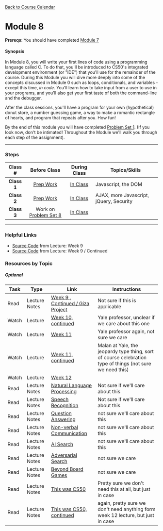 [Back to Course Calendar](../../..)

# Module 8

**Prereqs**: You should have completed [Module 7](../module7)

#### Synopsis
In Module 8, you will write your first lines of code using a programming language called C. To do that, you'll be introduced to CS50's integrated development environment (or "IDE") that you'll use for the remainder of the course. During this Module you will dive more deeply into some of the concepts discussed in Module 0 such as loops, conditionals, and variables - except this time, _in code_. You'll learn how to take input from a user to use in your programs, and you'll also get your first taste of both the command-line and the debugger. 

After the class sessions, you'll have a program for your own (hypothetical) donut store, a number guessing game, a way to make a romantic rectangle of hearts, and program that repeats after you. How fun!

By the end of this module you will have completed [Problem Set 1](./materials/problem-set). (If you look now, don't be intimated! Throughout the Module we'll walk you through each step of the assignment).

*** 

### Steps

Class # | Before Class | During Class | Topics/Skills
:--------:|:------------:|:------------:|-----------------------|
**Class 1**| [Prep Work](./materials/class1-prep) | [In Class](./materials/class1) | Javascript, the DOM |
**Class 2**| [Prep Work](./materials/class2-prep) | [In Class](./materials/class2) | AJAX, more Javascript, jQuery, Security |
**Class 3**| Work on [Problem Set 8](./materials/problem-set) | [In Class](./materials/class3) |

***

### Helpful Links
* <a href="http://cdn.cs50.net/2015/fall/lectures/9/w/src9m" target="_blank">Source Code</a> from Lecture: Week 9
* <a href="http://cdn.cs50.net/2015/fall/lectures/9/f/src9w" target="_blank">Source Code</a> from Lecture: Week 9 / Continued





### Resources by Topic

##### Optional
Task | Type | Link | Instructions
-----|------|------|------
Read | Lecture Notes | <a href="http://cdn.cs50.net/2015/fall/lectures/9/w/notes9w/notes9w.html#giza_project" target="_blank">Week 9 , Continued / Giza Project</a> | Not sure if this is applicable
Watch | Lecture | <a href="https://www.youtube.com/watch?v=OkYga_a-9cQ" target="_blank">Week 10, continued</a> | Yale professor, unclear if we care about this one
Watch | Lecture | <a href="https://www.youtube.com/watch?v=7q3VIoQinCs" target="_blank">Week 11</a> | Yale professor again, not sure we care
Watch | Lecture | <a href="https://www.youtube.com/watch?v=i9gUfhxej0I" target="_blank">Week 11, continued</a> | Malan at Yale, the jeopardy type thing, sort of course celebration type of things (not sure we need this)
Watch | Lecture | <a href="https://www.youtube.com/watch?v=l76Cz8RLO54&feature=youtu.be" target="_blank">Week 12</a>
Read | Lecture Notes | <a href="http://cdn.cs50.net/2015/fall/lectures/10/w/notes10w/notes10w.html#natural_language_processing" target="_blank">Natural Language Processing</a> | Not sure if we'll care about this
Read | Lecture Notes | <a href="http://cdn.cs50.net/2015/fall/lectures/10/w/notes10w/notes10w.html#speech_recognition" target="_blank">Speech Recognition</a> | Not sure if we'll care about this
Read | Lecture Notes | <a href="http://cdn.cs50.net/2015/fall/lectures/10/w/notes10w/notes10w.html#question_answering" target="_blank">Question Answering</a> | not sure we'll care about this
Read | Lecture Notes | <a href="http://cdn.cs50.net/2015/fall/lectures/10/w/notes10w/notes10w.html#non_verbal_communication" target="_blank">Non-verbal Communication</a> | not sure we'll care about this
Read | Lecture Notes | <a href="http://cdn.cs50.net/2015/fall/lectures/11/m/notes11m/notes11m.html#ai_search" target="_blank">AI Search</a> | not sure we'll care about this
Read | Lecture Notes | <a href="http://cdn.cs50.net/2015/fall/lectures/11/m/notes11m/notes11m.html#adversarial_search" target="_blank">Adversarial Search</a> | not sure we care
Read | Lecture Notes | <a href="http://cdn.cs50.net/2015/fall/lectures/11/m/notes11m/notes11m.html#beyond_board_games" target="_blank">Beyond Board Games</a> | not sure we care
Read | Lecture Notes | <a href="http://cdn.cs50.net/2015/fall/lectures/11/f/notes11f/notes11f.html#this_was_cs50" target="_blank">This was CS50</a> | Pretty sure we don't need this at all, but just in case
Read | Lecture Notes | <a href="http://cdn.cs50.net/2015/fall/lectures/12/m/notes12m/notes12m.html#this_was_cs50" target="_blank">This was CS50, continued</a> | again, pretty sure we don't need anything form week 12 lecture, but just in case
